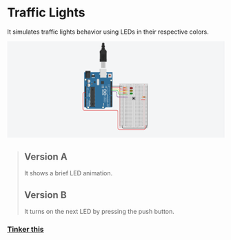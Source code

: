# Traffic Lights

It simulates traffic lights behavior using LEDs in their respective colors.

<img src="CircuitView.png" alt="Traffic Lights Circuit View" width="800">

> ## Version A
>
> It shows a brief LED animation.
>
> ## Version B
>
> It turns on the next LED by pressing the push button.

### [Tinker this](https://www.tinkercad.com/things/4uTFgT4hKn4)
